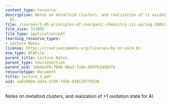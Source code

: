 ```yaml
---
content_type: resource
description: Notes on metalloid clusters, and realization of +1 oxidation state for
  Al.
file: /courses/5-05-principles-of-inorganic-chemistry-iii-spring-2005/aa62868ead3a5fd8fd5b83812bff9336_lecture_3.pdf
file_size: 321055
file_type: application/pdf
learning_resource_types:
- Lecture Notes
license: https://creativecommons.org/licenses/by-nc-sa/4.0/
ocw_type: OCWFile
parent_title: Lecture Notes
parent_type: CourseSection
parent_uid: 14b4baf0-7b06-88a3-fa8b-899fb34d65fe
resourcetype: Document
title: lecture_3.pdf
uid: aa62868e-ad3a-5fd8-fd5b-83812bff9336
---
```

Notes on metalloid clusters, and realization of +1 oxidation state for Al.